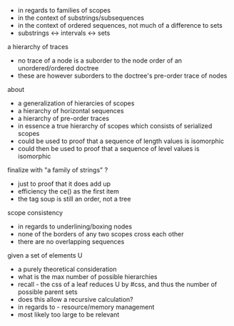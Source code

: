 
- in regards to families of scopes
- in the context of substrings/subsequences
- in the context of ordered sequences,
  not much of a difference to sets
- substrings <-> intervals <-> sets

a hierarchy of traces
- no trace of a node is a suborder to the
  node order of an unordered/ordered doctree
- these are however suborders to the doctree's
  pre-order trace of nodes

about
- a generalization of hierarcies of scopes
- a hierarchy of horizontal sequences
- a hierarchy of pre-order traces
- in essence a true hierarchy of scopes
  which consists of serialized scopes
- could be used to proof that a sequence
  of length values is isomorphic
- could then be used to proof that a
  sequence of level values is isomorphic

finalize with "a family of strings" ?
- just to proof that it does add up
- efficiency the ce() as the first item
- the tag soup is still an order, not a tree

scope consistency
- in regards to underlining/boxing nodes
- none of the borders of any two scopes cross each other
- there are no overlapping sequences

given a set of elements U
- a purely theoretical consideration
- what is the max number of possible hierarchies
- recall - the css of a leaf reduces U by #css,
  and thus the number of possible parent sets
- does this allow a recursive calculation?
- in regards to - resource/memory management
- most likely too large to be relevant
